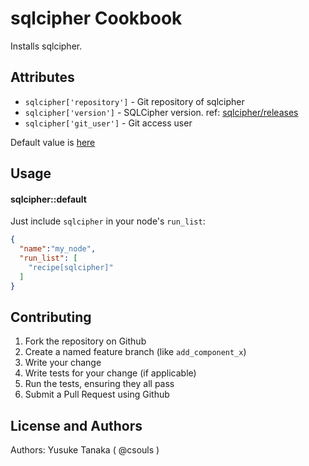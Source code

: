 sqlcipher Cookbook
==================
Installs sqlcipher.

Attributes
----------

- `sqlcipher['repository']` - Git repository of sqlcipher
- `sqlcipher['version']` - SQLCipher version. ref: [sqlcipher/releases](https://github.com/sqlcipher/sqlcipher/releases)
- `sqlcipher['git_user']` - Git access user

Default value is [here](https://github.com/csouls/sqlcipher-cookbook/blob/master/attributes/default.rb)

Usage
-----

#### sqlcipher::default
Just include `sqlcipher` in your node's `run_list`:

```json
{
  "name":"my_node",
  "run_list": [
    "recipe[sqlcipher]"
  ]
}
```

Contributing
------------
1. Fork the repository on Github
2. Create a named feature branch (like `add_component_x`)
3. Write your change
4. Write tests for your change (if applicable)
5. Run the tests, ensuring they all pass
6. Submit a Pull Request using Github

License and Authors
-------------------
Authors: Yusuke Tanaka ( @csouls )
